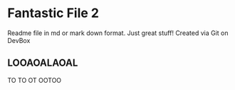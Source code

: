 # Fantastic File 2

Readme file in md or mark down format. Just great stuff!
Created via Git on DevBox

## LOOAOALAOAL
TO TO OT OOTOO
